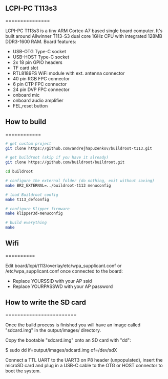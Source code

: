 ## LCPI-PC T113s3
===============

LCPI-PC T113s3 is a tiny ARM Cortex-A7 based single board computer.
It's built around Allwinner T113-S3 dual core 1GHz CPU with integrated
128MB DDR3-1600 RAM.
Board features:
- USB-OTG Type-C socket
- USB-HOST Type-C socket
- 2x 18 pin GPIO headers
- TF card slot
- RTL8189FS WiFi module with ext. antenna connector
- 40 pin RGB FPC connector
- 6 pin CTP FPC connector
- 24 pin DVP FPC connector
- onboard mic
- onboard audio amplifier
- FEL,reset button

## How to build
============

```bash
# get custom project
git clone https://github.com/andrejhapuzenkov/buildroot-t113.git
```

```bash
# get buildroot (skip if you have it already)
git clone https://github.com/buildroot/buildroot.git
```

```bash
cd buildroot
```

```bash
# configure the external folder (do nothing, exit without saving)
make BR2_EXTERNAL=../buildroot-t113 menuconfig
```

```bash
# load Buildroot config
make t113_defconfig
```

```bash
# configure Klipper firmware
make klipper3d-menuconfig
```

```bash
# build everything
make
```

## Wifi
==========

Edit board/lcpi/t113/overlay/etc/wpa_supplicant.conf or
/etc/wpa_supplicant.conf once connected to the board:

* Replace YOURSSID with your AP ssid
* Replace YOURPASSWD with your AP password

## How to write the SD card
========================

Once the build process is finished you will have an image called "sdcard.img"
in the output/images/ directory.

Copy the bootable "sdcard.img" onto an SD card with "dd":

$ sudo dd if=output/images/sdcard.img of=/dev/sdX

Connect a TTL UART to the UART3 on P8 header (unpopulated), insert the microSD card and
plug in a USB-C cable to the OTG or HOST connector to boot the system.
